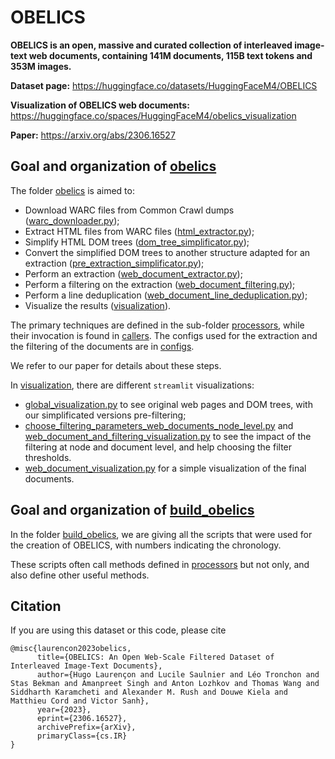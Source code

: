 # OBELICS

**OBELICS is an open, massive and curated collection of interleaved image-text web documents, containing 141M documents, 115B text tokens and 353M images.**

**Dataset page:** https://huggingface.co/datasets/HuggingFaceM4/OBELICS

**Visualization of OBELICS web documents:** https://huggingface.co/spaces/HuggingFaceM4/obelics_visualization

**Paper:** https://arxiv.org/abs/2306.16527


## Goal and organization of [obelics](https://github.com/huggingface/OBELICS/tree/main/obelics)

The folder [obelics](https://github.com/huggingface/OBELICS/tree/main/obelics) is aimed to:
- Download WARC files from Common Crawl dumps ([warc_downloader.py](https://github.com/huggingface/OBELICS/blob/main/obelics/processors/warc_downloader.py));
- Extract HTML files from WARC files ([html_extractor.py](https://github.com/huggingface/OBELICS/blob/main/obelics/processors/html_extractor.py));
- Simplify HTML DOM trees ([dom_tree_simplificator.py](https://github.com/huggingface/OBELICS/blob/main/obelics/processors/dom_tree_simplificator.py));
- Convert the simplified DOM trees to another structure adapted for an extraction ([pre_extraction_simplificator.py](https://github.com/huggingface/OBELICS/blob/main/obelics/processors/pre_extraction_simplificator.py));
- Perform an extraction ([web_document_extractor.py](https://github.com/huggingface/OBELICS/blob/main/obelics/processors/web_document_extractor.py));
- Perform a filtering on the extraction ([web_document_filtering.py](https://github.com/huggingface/OBELICS/blob/main/obelics/processors/web_document_filtering.py));
- Perform a line deduplication ([web_document_line_deduplication.py](https://github.com/huggingface/OBELICS/blob/main/obelics/processors/web_document_line_deduplication.py));
- Visualize the results ([visualization](https://github.com/huggingface/OBELICS/tree/main/obelics/visualization)).

The primary techniques are defined in the sub-folder [processors](https://github.com/huggingface/OBELICS/tree/main/obelics/processors), while their invocation is found in [callers](https://github.com/huggingface/OBELICS/tree/main/obelics/callers). The configs used for the extraction and the filtering of the documents are in [configs](https://github.com/huggingface/OBELICS/tree/main/obelics/configs).

We refer to our paper for details about these steps.

In [visualization](https://github.com/huggingface/OBELICS/tree/main/obelics/visualization), there are different `streamlit` visualizations:
- [global_visualization.py](https://github.com/huggingface/OBELICS/blob/main/obelics/visualization/global_visualization.py) to see original web pages and DOM trees, with our simplificated versions pre-filtering;
- [choose_filtering_parameters_web_documents_node_level.py](https://github.com/huggingface/OBELICS/blob/main/obelics/visualization/choose_filtering_parameters_web_documents_node_level.py) and [web_document_and_filtering_visualization.py](https://github.com/huggingface/OBELICS/blob/main/obelics/visualization/web_document_and_filtering_visualization.py) to see the impact of the filtering at node and document level, and help choosing the filter thresholds.
- [web_document_visualization.py](https://github.com/huggingface/OBELICS/blob/main/obelics/visualization/web_document_visualization.py) for a simple visualization of the final documents.


## Goal and organization of [build_obelics](https://github.com/huggingface/OBELICS/tree/main/build_obelics)

In the folder [build_obelics](https://github.com/huggingface/OBELICS/tree/main/build_obelics), we are giving all the scripts that were used for the creation of OBELICS, with numbers indicating the chronology.

These scripts often call methods defined in [processors](https://github.com/huggingface/OBELICS/tree/main/obelics/processors) but not only, and also define other useful methods.


## Citation

If you are using this dataset or this code, please cite
```
@misc{laurencon2023obelics,
      title={OBELICS: An Open Web-Scale Filtered Dataset of Interleaved Image-Text Documents},
      author={Hugo Laurençon and Lucile Saulnier and Léo Tronchon and Stas Bekman and Amanpreet Singh and Anton Lozhkov and Thomas Wang and Siddharth Karamcheti and Alexander M. Rush and Douwe Kiela and Matthieu Cord and Victor Sanh},
      year={2023},
      eprint={2306.16527},
      archivePrefix={arXiv},
      primaryClass={cs.IR}
}
```
